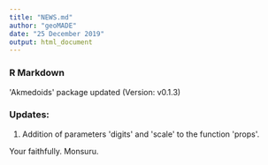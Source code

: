 ```yaml
---
title: "NEWS.md"
author: "geoMADE"
date: "25 December 2019"
output: html_document
---
```


### R Markdown

'Akmedoids' package updated (Version: v0.1.3)

### Updates:

1. Addition of parameters 'digits' and 'scale' to the function 'props'. 

Your faithfully.
Monsuru.
